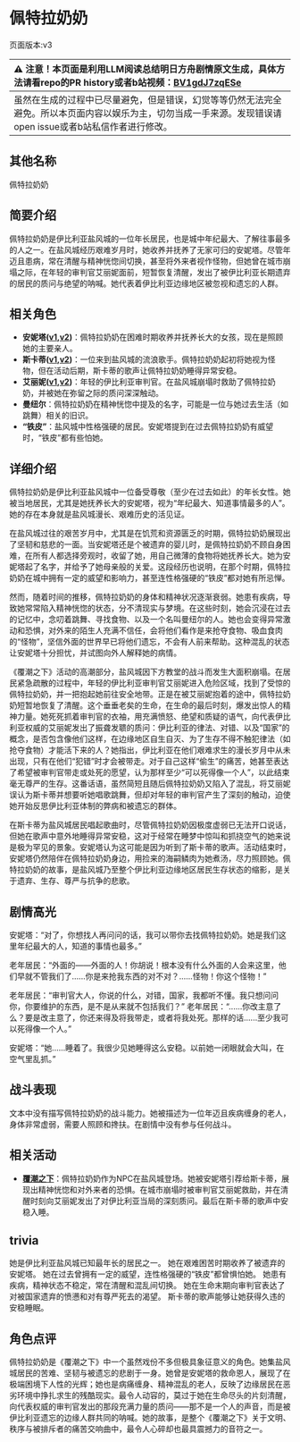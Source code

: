 # 佩特拉奶奶
页面版本:v3
 

| :warning: 注意！本页面是利用LLM阅读总结明日方舟剧情原文生成，具体方法请看repo的PR history或者b站视频：[BV1gdJ7zqESe](https://www.bilibili.com/video/BV1gdJ7zqESe/)         |
|:----------------------------|
| 虽然在生成的过程中已尽量避免，但是错误，幻觉等等仍然无法完全避免。所以本页面内容以娱乐为主，切勿当成一手来源。发现错误请open issue或者b站私信作者进行修改。|



## 其他名称
佩特拉奶奶
## 简要介绍
佩特拉奶奶是伊比利亚盐风城的一位年长居民，也是城中年纪最大、了解往事最多的人之一。在盐风城经历艰难岁月时，她收养并抚养了无家可归的安妮塔。尽管年迈且患病，常在清醒与精神恍惚间切换，甚至将外来者视作怪物，但她曾在城市崩塌之际，在年轻的审判官艾丽妮面前，短暂恢复清醒，发出了被伊比利亚长期遗弃的居民的质问与绝望的呐喊。她代表着伊比利亚边缘地区被忽视和遗忘的人群。
## 相关角色
-   **安妮塔([v1](../chars/extended_char_an_ni_ta.md),[v2](extended_char_an_ni_ta.md))**：佩特拉奶奶在困难时期收养并抚养长大的女孩，现在是照顾她的主要亲人。
-   **斯卡蒂([v1](../chars/char_263_skadi.md),[v2](char_263_skadi.md))**：一位来到盐风城的流浪歌手。佩特拉奶奶起初将她视为怪物，但在活动后期，斯卡蒂的歌声让佩特拉奶奶睡得异常安稳。
-   **艾丽妮([v1](../chars/char_4009_irene.md),[v2](char_4009_irene.md))**：年轻的伊比利亚审判官。在盐风城崩塌时救助了佩特拉奶奶，并被她在弥留之际的质问深深触动。
-   **曼纽尔**：佩特拉奶奶在精神恍惚中提及的名字，可能是一位与她过去生活（如跳舞）相关的旧识。
-   **“铁皮”**：盐风城中性格强硬的居民。安妮塔提到在过去佩特拉奶奶有威望时，“铁皮”都有些怕她。
## 详细介绍
佩特拉奶奶是伊比利亚盐风城中一位备受尊敬（至少在过去如此）的年长女性。她被当地居民，尤其是她抚养长大的安妮塔，视为“年纪最大、知道事情最多的人”。她的存在本身就是盐风城漫长、艰难历史的活见证。

在盐风城过往的艰苦岁月中，尤其是在饥荒和资源匮乏的时期，佩特拉奶奶展现出了坚韧和慈悲的一面。当安妮塔还是个被遗弃的婴儿时，是佩特拉奶奶不顾自身困难，在所有人都选择旁观时，收留了她，用自己微薄的食物将她抚养长大。她为安妮塔起了名字，并给予了她母亲般的关爱。这段经历也说明，在那个时期，佩特拉奶奶在城中拥有一定的威望和影响力，甚至连性格强硬的“铁皮”都对她有所忌惮。

然而，随着时间的推移，佩特拉奶奶的身体和精神状况逐渐衰弱。她患有疾病，导致她常常陷入精神恍惚的状态，分不清现实与梦境。在这些时刻，她会沉浸在过去的记忆中，念叨着跳舞、寻找食物、以及一个名叫曼纽尔的人。她也会变得异常激动和恐惧，对外来的陌生人充满不信任，会将他们看作是来抢夺食物、吸血食肉的“怪物”，坚信外面的世界早已将他们遗忘，不会有人前来帮助。这种混乱的状态让安妮塔十分担忧，并试图向外人解释她的病情。

《覆潮之下》活动的高潮部分，盐风城因下方教堂的战斗而发生大面积崩塌。在居民紧急疏散的过程中，年轻的伊比利亚审判官艾丽妮进入危险区域，找到了受惊的佩特拉奶奶，并一把抱起她前往安全地带。正是在被艾丽妮抱着的途中，佩特拉奶奶短暂地恢复了清醒。这个垂垂老矣的生命，在生命的最后时刻，爆发出惊人的精神力量。她死死抓着审判官的衣袖，用充满愤怒、绝望和质疑的语气，向代表伊比利亚权威的艾丽妮发出了振聋发聩的质问：伊比利亚的律法、对错、以及“国家”的概念，是否包含像他们这样，在边缘地区自生自灭、为了生存不得不触犯律法（如抢夺食物）才能活下来的人？她指出，伊比利亚在他们艰难求生的漫长岁月中从未出现，只有在他们“犯错”时才会被带走。对于自己这样“偷生”的痛苦，她甚至表达了希望被审判官带走或处死的愿望，认为那样至少“可以死得像一个人”，以此结束毫无尊严的生存。这番话语，虽然简短且随后佩特拉奶奶又陷入了混乱，将艾丽妮误认为斯卡蒂并想要听她唱歌跳舞，但却对年轻的审判官产生了深刻的触动，迫使她开始反思伊比利亚体制的弊病和被遗忘的群体。

在斯卡蒂为盐风城居民唱起歌曲时，尽管佩特拉奶奶因极度虚弱已无法开口说话，但她在歌声中意外地睡得异常安稳，这对于经常在睡梦中惊叫和抓挠空气的她来说是极为罕见的景象。安妮塔认为这可能是因为听到了斯卡蒂的歌声。活动结束时，安妮塔仍然陪伴在佩特拉奶奶身边，用捡来的海嗣鳞肉为她煮汤，尽力照顾她。佩特拉奶奶的故事，是盐风城乃至整个伊比利亚边缘地区居民生存状态的缩影，是关于遗弃、生存、尊严与抗争的悲歌。
## 剧情高光
安妮塔：“对了，你想找人再问问的话，我可以带你去找佩特拉奶奶。她是我们这里年纪最大的人，知道的事情也最多。”

老年居民：“外面的——外面的人！你胡说！根本没有什么外面的人会来这里，他们早就不管我们了......你是来抢我东西的对不对？......怪物！你这个怪物！”

老年居民：“审判官大人，你说的什么，对错，国家，我都听不懂。我只想问问你，你要维护的东西，是不是从来就不包括我们？”
老年居民：“......你改主意了么？要是改主意了，你还来得及将我带走，或者将我处死。那样的话......至少我可以死得像一个人。”

安妮塔：“她......睡着了。我很少见她睡得这么安稳。以前她一闭眼就会大叫，在空气里乱抓。”
## 战斗表现
文本中没有描写佩特拉奶奶的战斗能力。她被描述为一位年迈且疾病缠身的老人，身体非常虚弱，需要人照顾和搀扶。在剧情中没有参与任何战斗。
## 相关活动
-   **[覆潮之下](../stories/act18d3.md)**：佩特拉奶奶作为NPC在盐风城登场。她被安妮塔引荐给斯卡蒂，展现出精神恍惚和对外来者的恐惧。在城市崩塌时被审判官艾丽妮救助，并在清醒时刻向艾丽妮发出了对伊比利亚当局的深刻质问。最后在斯卡蒂的歌声中安稳入睡。
## trivia
她是伊比利亚盐风城已知最年长的居民之一。
她在艰难困苦时期收养了被遗弃的安妮塔。
她在过去曾拥有一定的威望，连性格强硬的“铁皮”都曾惧怕她。
她患有疾病，精神状态不稳定，常在清醒和混乱间切换。
她在生命末期向审判官表达了对被国家遗弃的愤懑和对有尊严死去的渴望。
斯卡蒂的歌声能够让她获得久违的安稳睡眠。
## 角色点评
佩特拉奶奶是《覆潮之下》中一个虽然戏份不多但极具象征意义的角色。她集盐风城居民的苦难、坚韧与被遗忘的悲剧于一身。她曾是安妮塔的救命恩人，展现了在极端困境下人性的光辉；她也是病痛缠身、精神混乱的老人，反映了边缘居民在恶劣环境中挣扎求生的残酷现实。最令人动容的，莫过于她在生命尽头的片刻清醒，向代表权威的审判官发出的那段充满力量的质问——那不是一个人的声音，而是被伊比利亚遗忘的边缘人群共同的呐喊。她的故事，是整个《覆潮之下》关于文明、秩序与被排斥者的痛苦交响曲中，最令人心碎却也最具震撼力的音符之一。